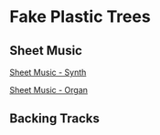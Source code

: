 # Fake Plastic Trees


## Sheet Music

[Sheet Music - Synth](SheetMusic/FakePlasticTreesSynth.pdf)

[Sheet Music - Organ](SheetMusic/FakePlasticTreesOrgan.pdf)

## Backing Tracks

<!-- paste the below just before the </head> tag -->
<script type="module" src="https://mixthat.co/js/bundled/mixthat-player/dist/module.js"></script>
<style>
:root {
  --stemplayer-js-controls-background-color: #232323;
}
</style>
<!-- Paste the below in the HTML document where you would like the player to appear -->
<mixthat-player controls="toggle:stems" src="https://mixthat.co/api/tracks/73f57ede-6e71-4fb0-a039-6aae95ae1273/stream?authToken=eyJhbGciOiJIUzI1NiIsInR5cCI6IkpXVCJ9.eyJ0b2tlbnV1aWQiOiIxNjM0NWZmMi00ZDBlLTRhZTYtYTNmNC0xZmE4NDM4YmJkOTAiLCJvd25lcklkIjoidXMtZWFzdC0xOmE2YWY0M2NkLTNlMDgtY2U1YS1kNmE2LWMzOWM2ODBjNTA4OSIsImFjbDp0cmFjazpzdHJlYW0iOnRydWUsImlhdCI6MTcyNjU4NDg4NSwiYXVkIjoiaHR0cHM6Ly9taXh0aGF0LmNvIiwiaXNzIjoiaHR0cHM6Ly9taXh0aGF0LmNvIiwic3ViIjoiNzNmNTdlZGUtNmU3MS00ZmIwLWEwMzktNmFhZTk1YWUxMjczIn0.yqvpPHdpIp64QR1MmnEI98WDzzmu9q9Zh7B6EY8JzIA"></mixthat-player>